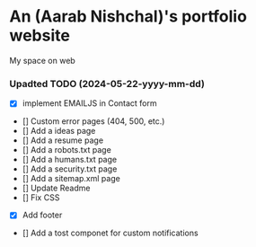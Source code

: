 # An (Aarab Nishchal)'s portfolio website

My space on web

### Upadted TODO (2024-05-22-yyyy-mm-dd)
- [x] implement EMAILJS in Contact form
- [] Custom error pages (404, 500, etc.)
- [] Add a ideas page
- [] Add a resume page
- [] Add a robots.txt page
- [] Add a humans.txt page
- [] Add a security.txt page
- [] Add a sitemap.xml page
- [] Update Readme
- [] Fix CSS
- [x] Add footer
- [] Add a tost componet for custom notifications
